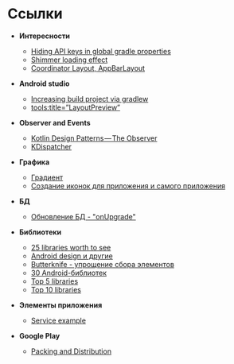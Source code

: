 # Ссылки

* **Интересности** 
  + [Hiding API keys in global gradle properties](https://medium.com/code-better/hiding-api-keys-from-your-android-repository-b23f5598b906)
  + [Shimmer loading effect](https://medium.com/mindorks/android-design-shimmer-effect-fa7f74c68a93)
  + [Coordinator Layout, AppBarLayout](https://habr.com/post/270121/)

* **Android studio**
  + [Increasing build project via gradlew](https://android.jlelse.eu/how-i-reduced-my-android-build-times-by-89-4242e51ce946)
  + [tools:title=”LayoutPreview”](https://proandroiddev.com/android-studio-layout-preview-b7b229741ec1)

* **Observer and Events**
  + [Kotlin Design Patterns — The Observer](https://medium.com/@ahmedrizwan/kotlin-design-patterns-the-observer-fc8e5a702b4c)
  + [KDispatcher](https://habr.com/ru/post/418707/)
 
* **Графика**
  + [Градиент](https://startandroid.ru/ru/uroki/vse-uroki-spiskom/377-urok-162-grafika-drawable-shape-gradient.html)
  + [Создание иконок для приложения и самого приложения](https://romannurik.github.io/AndroidAssetStudio/index.html)

* **БД**
  + [Обновление БД - "onUpgrade"](https://startandroid.ru/ru/uroki/vse-uroki-spiskom/79-urok-39-onupgrade-obnovljaem-bd-v-sqlite.html)

* **Библиотеки**
  + [25 libraries worth to see](https://proandroiddev.com/25-new-android-libraries-and-projects-to-check-at-the-beginning-of-2018-ba3b422bbbb4)
  + [Android design и другие](https://developer.android.com/topic/libraries/support-library/packages)
  + [Butterknife - упрощение сбора элементов](http://jakewharton.github.io/butterknife/)
  + [30 Android-библиотек](https://habr.com/post/431400/)
  + [Top 5 libraries](https://infinum.co/the-capsized-eight/top-5-android-libraries-every-android-developer-should-know-about)
  + [Top 10 libraries](https://infinum.co/the-capsized-eight/top-10-android-libraries-every-android-developer-should-know-about)

* **Элементы приложения**
  + [Service example](https://startandroid.ru/ru/uroki/vse-uroki-spiskom/157-urok-92-service-prostoj-primer.html)

* **Google Play**
  + [Packing and Distribution](https://github.com/Nikeweke/EXPA--Android-Java/blob/master/src/documents/android-mobile-packaging-and-distribution.docx)
